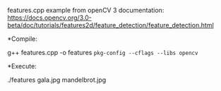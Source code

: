 
features.cpp example from openCV 3 documentation: https://docs.opencv.org/3.0-beta/doc/tutorials/features2d/feature_detection/feature_detection.html


*Compile:

g++ features.cpp -o features ``pkg-config --cflags --libs opencv``


*Execute:

./features gala.jpg mandelbrot.jpg
